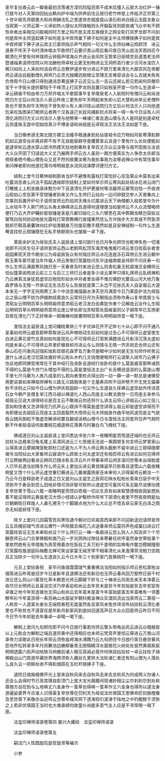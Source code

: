 <!-- { "loadSidebar": true } -->
圣毕复拈香云此一瓣香最初流落诸方深坑险隘百炼不成末后撞入云居大冶红炉一锤打就今对人天第四回拈出爇向炉中端为供养前住云居归老竹林堂上传临济正宗第三十世伞居先师颛愚大和尚用酬法乳之恩遂敛衣就座盘山语石和尚白槌云法筵龙象众当观第一义师云第一义谛如热火燧似太阿锋触则头开脑裂背则胆丧魂飞众中有不顾性命者出来相见问敲唱同时万里之钩齐放主宾互换缦天之网全彰打凤罗龙即不问如何是宾中主师竖起拂子如何是主中宾师垂下拂子如何是主中主师横按拂子如何是宾中宾师掷下拂子进云宾主已蒙师指示声气相同一句又作么生师拈棒云照顾顶　进云道泰不传天子令时清休唱太平歌师打云要识青山雨后看问昔日灵山说法天雨四花今朝清化开堂有何祥瑞师云钟鼓声喧海众齐进云金风吹玉管杲日丽晴空且道澹老法师暨诸缁素请师住院以何法酬他师卓杖云更无别物进云玉洞桥高行者少汾河水浊饮人稀只如向上人来如何话会师云总教伊退步有分进云不辞万里来清化大振宗风在帝都师云语出自殷勤僧礼拜师乃云灵光独耀迥脱根尘至理无言难容话会与么去就未免有负傍观今日山僧只得别通消息蓦竖拂子云还见么击一击云还闻么若见若闻何异撒珍宝于十字街头提折脚铛于千峰顶上打凤罗龙则且置只如祝圣开堂一句作么生道卓一卓云耕凿不知由帝力万邦齐唱太平歌叙事毕复举南泉老人入新院时有僧问云和尚进院归方丈后以何法示人泉云昨夜三更失却牛天明起来失却火后大慧和尚举云老僧昨夜也不曾失却牛天明也不曾失却火有人来问径山进院归方丈后以何法示人只向他道饥来吃饭困来打眠师云者两个汉各逞己长捉风捕影捡点将来一得一失今日设有人问清化进院归方丈以何法示人便与他劈脊一棒诸仁者且道山僧与古人是同是别遂卓杖云但逢珠玉盘中现始信真沙不博金语和尚结座云谛观法王法法王法如是下座。

　　当日晚参道无南北随方建立法幢手眼通身到处拈提祖令应万物如月影寒潭赴群机如云游空谷非离非即不有不无自能驱耕夺食攫雾拿云且道个里有什么长处便能如是遂举杖云透水穿山禁冷热撑天拄地耐春秋复举百丈示众云汝等与我开田我与汝说大义众开田了归请说大义丈乃展两手师云古人虽则一期方便真实为人争奈太杀郎当傍观者哂今晚山僧告众又且不然何故聻汝等为我执事我为汝等说禅众中有常住事毕来问禅者即向他道花落鸟啼明祖意水流风动演摩诃便归方丈。

　　结制上堂今日藂林结制那肯当炉不避惟有露柱灯笼恰好心空及第众中莫有出来吐露消息者么问法不孤起遇缘即宗结制上堂如何举示师云寒风起处结冰花进云闭门打睡接上上机坐曲录床勉为中下且道清化开炉更接何等法器师云黧驽白牯一齐收进云假如心空及第不受钳锤者到来又作么生师打云拈向一边问钟鼓交参人天普集向上宗乘则且置开炉句子请师宣师云烈焰烘天燋头烂尾进云天下衲僧都入般若堂中为什么水牯牛不入斯门师云头角太峥嵘进云且道得何道理便当如是师云不入众流僧喝师便打乃云大开炉鞴妙密钳锤是圣是凡都归镕化三头六臂悉在其中鹘眼龙睛岂容拟议黧驽白牯何妨动地放光露柱灯笼管教横行直撞果然恁么方许独步大方其或不然急须脱却芒鞋高悬囊钵向红炉焰里翻身万仞崖前撒手既然如是且安禅结制一句作么生道蓦竖拄杖云钳锤既在无私手铁额铜头也皱眉一卓下座。

　　莱臣余护法为母张氏夫人诞辰请上堂问放行也日月争光把住也乾坤失色一切淆讹即不问庆生句子请师宣师云西山老鹤鸣松顶东海灵龟曳尾行进云昔日给孤长者舍祇园果现天宫今朝余公为母诞辰饭众有何瑞应师云冰花连底冻石耳傍云生进云朝中佩玉乘车客尽是当年作福人师云笑倒灯笼露柱问东华送福南极呈祥即不问庆寿一句作么生师云满面寒风随日至一天春景及时来进云恁么则青松垂玉粒碧海泛金樽师云恰似蓬莱阆苑进云前三三与后三三师打云者是多少进云某甲只得礼拜师云乱统禅和乃云佛真法身犹若虚空应物现形如水中月者里会得不惟古佛舒光要且山河大地万象森罗情与无情一齐俱证无生法忍与么告报犹是第二头岂不见张氏夫人自呈偈云大道本来无一字字无何用费工夫个中消息难描画水净天空月满壶今日乃莱臣护法为母饭众之辰山僧不妨为伊据款结案良久云常将日月为天眼指出须弥作寿山复举庞居士与灵昭女云明明百草头明明祖师意灵昭云老汉发白齿黄犹作者个见解庞云汝作么生昭云明明百草头明明祖师意师云庞公举处即当灵昭答处孤峻虽则父子纲常早已互扬家丑若在清化门下正好唤来一顿痛棒何故聻明明百草头明明祖师意一喝下座。

　　澹恒法主诞辰请上堂问蟠桃果熟三千岁优钵花开不记年七十从心即不问不通凡圣事如何师云威音那畔荐取进云风声嘹呖动生前如何是过去心不可得师云虚室夜生白进云黄花翠竹总真如如何是现在心不可得师云灯笼笑满腮进云月影浮沉荡太虚如何是未来心不可得师云井里虾蟆吞却月进云与么则情与无情一齐庆祝去也师云还有泰山石在问香风迎瑞彩烛影现银花森罗及万象尽是眼中沙如何是无生句师作听势云道什么进云老汉切莫妆聋好师云街头木杓几文钱僧便喝师打云波斯入闹市乃云佛子住此地即同佛受用常在于其中经行及坐卧且道经行坐卧的是什么莫是威音那畔减损不得的么莫是今世门头增加不得的么莫是澹恒法主出广长舌横说竖说的么莫是山僧手里七尺乌藤为人拣凡成圣的么若向者里检点得出则一动一静一语一默总是诸佛受用更说甚如来禅祖师禅有义路无义路脱体是个无量寿风吹不动斧劈不开无党无偏春秋不涉则止只如今日山僧为伊庆祝遐龄一句又作么生道良久挥拂云虚空劫外传消息石女今朝产圣僧复举江西马祖以禅道化人西山亮座主以教法救世一日亮座主来参马祖祖云见说大讲得经论是否主云不敢祖云你还将什么讲主云将心讲祖云心如工伎儿意如和伎者又怎讲得亮乃抗声云心既讲不得莫是虚空讲得么祖云却是虚空讲得亮不肯即便出去祖招云亮座主主回首豁然大悟师云马大师拗直作曲平地风波亮座主气欲吞云随风倒舵不惟虚空解讲经要且翻成话柄山僧今日与澹恒法主同堂共住声气相符断不作者般语话何故聻桃花细逐杨花落黄鸟时兼白鸟飞拽杖下座。

　　佛成道日刘山主诞辰请上堂问悉达冷坐六年一夜睹明星而悟道还端的也无师云拄杖头边悬杲日龟毛尾上系清风进云三七思维无法说一乘圆顿复何言师云梦里家山认得真进云摩揭掩室毗耶杜口还是为人不为人师云两头截断不留中进云三顿得随摩竭令当阳拈出大家看师云寐语作么顾居士问太虚空还有相否师云有进云如何见得师打云劈破两边看进云朔风已随冰影去浮云片片带春来师云闲言语问世尊未出母胎度人已毕且道当初降生作么师云矢上更加尖进云黄宫降诞早已称尊且道雪山六载夜睹明星又悟个什么师云虚空重钉橛进云几番揭露扬家丑未审何人识得渠师云赖汝一个乃云今日是释迦老子成道之日又是刘山主诞生之辰荷花映水松柏长青杲日丽乎中天须弥齐于寿岳到恁么田地非情可测非智可称所以道虚空可量风可系无能尽说佛功德复举世尊于雪山六载一夜睹明星而悟曰奇哉一切众生具有如来智慧德相皆因妄想执着不能证得师云黄面老汉大惊小怪错认驴鞍桥作阿爷下颔清化者里不然夜夜明星灿烂朝朝晓日辉煌人人鼻孔撩天个个脚跟点地为什么大众总不悟去卓云家无白泽之图亦无如是妖怪下座。

　　除夕上堂问几回霜雪苦风寒恰遇今朝对日欢祖意西来即不问迎新送旧请师宣师云五凤楼前瑞气浓进云爆竹一声除腊去梅花几点送春来师云莫将声色成窠臼进云灯笼露柱皆证无生未审和尚证个什么师打云一棒一条痕进云恁么则人人知吉庆个个尽酬恩师云山门合掌佛殿和南乃云一岁光阴驹过隙往来寒暑任欢呼虽然身世荣枯事个里依然绝有无举措施为真受用着衣吃饭自工夫万别千差明的旨唤龟作鳖岂模糊撞倒灯笼露柱报道庭际梅敷北禅可笑设家宴无端烹宰不相辜清化从来澹薄茶汤勉力空疏且正当除夕一句作么生道良久云今日大年三十到家家门首换桃符一喝下座。

　　元旦上堂拈香祝　圣毕问香烟霭霭瑞气重重佛法当阳如何指示师云苍松翠柏淡烟笼进云昨宵是旧岁今日是新年且道佛法还有新旧也无师云春风回万壑煦日丽千村进云恁么则山川蒙至化草木赖恩光师云脚跟下好与三十棒进云风雨去来天本净雾云收尽日长明师云且喜没交涉乃举香岩和尚云去年贫未是贫今年贫始是贫去年贫犹有卓锥之地今年贫连锥也无洞山和尚云去年富未是富今年富始是富去年富唯有一领墨黪布衫今年富添得一条百衲山水袈裟岁朝抖擞呈禅众实谓风流出当家师云二尊宿一人称贫一人道富长者长无端短者短无度虽然各显家风未免世谛流布拈拄杖云清化者里也不称贫也不道富任是年新月新家风到底如旧遂高声召大众众回首师云昨日不同今日节今年却是去年春卓一卓喝一喝下座。

　　解制上堂问九旬把住即不问今日放行事若何师云擎头带角出风云进云众檀越皆以上元胜会为解制之端且道宗乘中还得相应也未师云梵音声里彻云霄进云万里山河承帝力讴歌此日祝长年师云须弥岌崿海水沸腾乃云九旬把住今日放行杲日悬空春风匝地乔松转翠多年丹凤舞池边嫩柳垂青无限锦鳞浮水面银花火树处处皆然黄阁紫宸明明透露六街声动地铁马响檐前诸人眼见耳闻必竟作何体段拈拄杖一卓云拄杖子骑佛殿出山门周游华藏世界海跨须弥入藕丝孔里转大法轮诸仁者还有知山僧为人落处么良久云一把柳丝收不得和烟搭在玉栏杆掷拂子下座。

　　退院日值旃檀佛开光上堂来自秋风来去自秋风去来去总秋风为何成两义你诸人还会么会得时节已至其理自彰顶门上放大宝光眉睫间现诸妙相尘尘尔刹刹尔到处称尊随方自在到与么地唤丈六金身作一茎草也得唤一茎草作丈六金身也得所以道法身游遍娑婆界今古谁人识得渠复举世尊在忉利天为母说法优填国王思佛命匠刻旃檀像及至世尊下来像亦出迎师云世尊布缦天网下透海钩引波涛于陆地之中钓鲲鲸于须弥之上若非优填国王当时也大难承顺何故童仆尚能多意气主人应是不寻常喝一喝下座。

　　法玺印禅师语录卷第四
嘉兴大藏经　法玺印禅师语录


　　法玺印禅师语录卷第五

　　嗣法门人性圆旋玑旋哲旋贤等编次

　　小参

